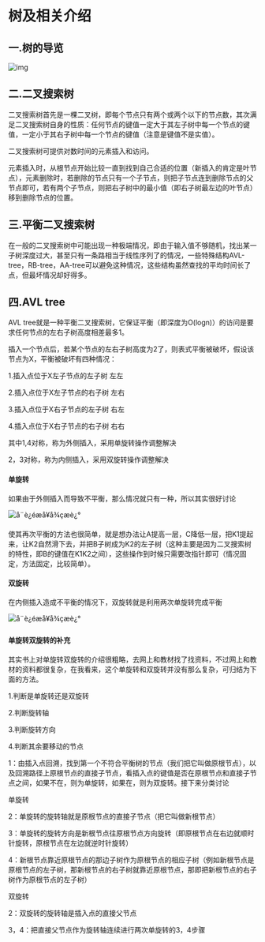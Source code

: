 # 树及相关介绍

## 一.树的导览

![img](https://img-blog.csdnimg.cn/d1c04622646e418b8f42a067c7f2ac38.png?x-oss-process=image/watermark,type_d3F5LXplbmhlaQ,shadow_50,text_Q1NETiBAd2FzYW10Yw==,size_20,color_FFFFFF,t_70,g_se,x_16#pic_center)

## 二.二叉搜索树

二叉搜索树首先是一棵二叉树，即每个节点只有两个或两个以下的节点数，其次满足二叉搜索树自身的性质：任何节点的键值一定大于其左子树中每一个节点的键值，一定小于其右子树中每一个节点的键值（注意是键值不是实值）。

二叉搜索树可提供对数时间的元素插入和访问。

元素插入时，从根节点开始比较一直到找到自己合适的位置（新插入的肯定是叶节点），元素删除时，若删除的节点只有一个子节点，则把子节点连到删除节点的父节点即可，若有两个子节点，则把右子树中的最小值（即右子树最左边的叶节点）移到删除节点的位置。

## 三.平衡二叉搜索树

在一般的二叉搜索树中可能出现一种极端情况，即由于输入值不够随机，找出某一子树深度过大，甚至只有一条路相当于线性序列了的情况，一些特殊结构AVL-tree，RB-tree，AA-tree可以避免这种情况，这些结构虽然查找的平均时间长了点，但最坏情况却好得多。

## 四.AVL tree

AVL tree就是一种平衡二叉搜索树，它保证平衡（即深度为O(logn)）的访问是要求任何节点的左右子树高度相差最多1。

插入一个节点后，若某个节点的左右子树高度为2了，则表式平衡被破坏，假设该节点为X，平衡被破坏有四种情况：

1.插入点位于X左子节点的左子树 左左

2.插入点位于X左子节点的右子树 左右

3.插入点位于X右子节点的左子树 右左

4.插入点位于X右子节点的右子树 右右

其中1,4对称，称为外侧插入，采用单旋转操作调整解决

2，3对称，称为内侧插入，采用双旋转操作调整解决

#### 单旋转

如果由于外侧插入而导致不平衡，那么情况就只有一种，所以其实很好讨论

![å¨è¿éæå¥å¾çæè¿°](https://img-blog.csdnimg.cn/d308888455dd4287aceb5466dca44f20.png?x-oss-process=image/watermark,type_d3F5LXplbmhlaQ,shadow_50,text_Q1NETiBAd2FzYW10Yw==,size_20,color_FFFFFF,t_70,g_se,x_16#pic_center)

使其再次平衡的方法也很简单，就是想办法让A提高一层，C降低一层，把K1提起来，让K2自然滑下去，并把B子树成为K2的左子树（这种主要是因为二叉搜索树的特性，即B的键值在K1K2之间），这些操作到时候只需要改指针即可（情况固定，方法固定，比较简单）。

#### 双旋转

在内侧插入造成不平衡的情况下，双旋转就是利用两次单旋转完成平衡

![å¨è¿éæå¥å¾çæè¿°](https://img-blog.csdnimg.cn/f1d7c31c1de9439bb749593b2d9b8bda.png?x-oss-process=image/watermark,type_d3F5LXplbmhlaQ,shadow_50,text_Q1NETiBAd2FzYW10Yw==,size_20,color_FFFFFF,t_70,g_se,x_16#pic_center)

#### 单旋转双旋转的补充

其实书上对单旋转双旋转的介绍很粗略，去网上和教材找了找资料，不过网上和教材的资料都很复杂，在我看来，这个单旋转和双旋转并没有那么复杂，可归结为下面的方法。

1.判断是单旋转还是双旋转

2.判断旋转轴

3.判断旋转方向

4.判断其余要移动的节点

1：由插入点回溯，找到第一个不符合平衡树的节点（我们把它叫做原根节点），以及回溯路径上原根节点的直接子节点，看插入点的键值是否在原根节点和直接子节点之间，如果不在，则为单旋转，如果在，则为双旋转。接下来分类讨论

单旋转

2：单旋转的旋转轴就是原根节点的直接子节点（把它叫做新根节点）

3：单旋转的旋转方向是新根节点往原根节点方向旋转（即原根节点在右边就顺时针旋转，原根节点在左边就逆时针旋转）

4：新根节点靠近原根节点的那边子树作为原根节点的相应子树（例如新根节点是原根节点的左子树，那新根节点的右子树就靠近原根节点，那即把新根节点的右子树作为原根节点的左子树）

双旋转

2：双旋转的旋转轴是插入点的直接父节点

3，4：把直接父节点作为旋转轴连续进行两次单旋转的3，4步骤
